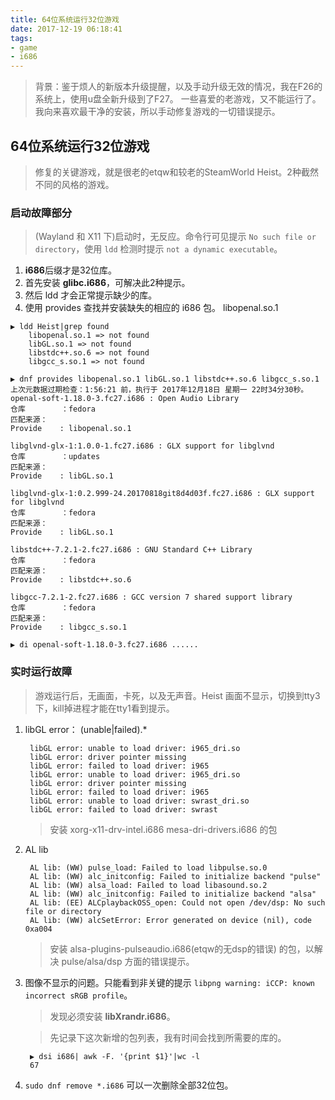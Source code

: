 ```yaml
---
title: 64位系统运行32位游戏
date: 2017-12-19 06:18:41
tags:
- game
- i686
---
```


> 背景：鉴于烦人的新版本升级提醒，以及手动升级无效的情况，我在F26的系统上，使用u盘全新升级到了F27。
一些喜爱的老游戏，又不能运行了。我向来喜欢最干净的安装，所以手动修复游戏的一切错误提示。

## 64位系统运行32位游戏
> 修复的关键游戏，就是很老的etqw和较老的SteamWorld Heist。2种截然不同的风格的游戏。

### 启动故障部分

> (Wayland 和 X11 下)启动时，无反应。命令行可见提示 `No such file or directory`，使用 `ldd` 检测时提示 `not a dynamic executable`。

1. **i686**后缀才是32位库。
1. 首先安装 **glibc.i686**，可解决此2种提示。
1. 然后 ldd 才会正常提示缺少的库。
1. 使用 provides 查找并安装缺失的相应的 i686 包。
libopenal.so.1
```
▶ ldd Heist|grep found
	libopenal.so.1 => not found
	libGL.so.1 => not found
	libstdc++.so.6 => not found
	libgcc_s.so.1 => not found

▶ dnf provides libopenal.so.1 libGL.so.1 libstdc++.so.6 libgcc_s.so.1
上次元数据过期检查：1:56:21 前，执行于 2017年12月18日 星期一 22时34分30秒。
openal-soft-1.18.0-3.fc27.i686 : Open Audio Library
仓库        ：fedora
匹配来源：
Provide    : libopenal.so.1

libglvnd-glx-1:1.0.0-1.fc27.i686 : GLX support for libglvnd
仓库        ：updates
匹配来源：
Provide    : libGL.so.1

libglvnd-glx-1:0.2.999-24.20170818git8d4d03f.fc27.i686 : GLX support for libglvnd
仓库        ：fedora
匹配来源：
Provide    : libGL.so.1

libstdc++-7.2.1-2.fc27.i686 : GNU Standard C++ Library
仓库        ：fedora
匹配来源：
Provide    : libstdc++.so.6

libgcc-7.2.1-2.fc27.i686 : GCC version 7 shared support library
仓库        ：fedora
匹配来源：
Provide    : libgcc_s.so.1

▶ di openal-soft-1.18.0-3.fc27.i686 ......
```

### 实时运行故障
> 游戏运行后，无画面，卡死，以及无声音。Heist 画面不显示，切换到tty3下，kill掉进程才能在tty1看到提示。

1. libGL error： (unable|failed).*

		libGL error: unable to load driver: i965_dri.so
		libGL error: driver pointer missing
		libGL error: failed to load driver: i965
		libGL error: unable to load driver: i965_dri.so
		libGL error: driver pointer missing
		libGL error: failed to load driver: i965
		libGL error: unable to load driver: swrast_dri.so
		libGL error: failed to load driver: swrast
	> 安装 xorg-x11-drv-intel.i686 mesa-dri-drivers.i686 的包

1. AL lib

		AL lib: (WW) pulse_load: Failed to load libpulse.so.0
		AL lib: (WW) alc_initconfig: Failed to initialize backend "pulse"
		AL lib: (WW) alsa_load: Failed to load libasound.so.2
		AL lib: (WW) alc_initconfig: Failed to initialize backend "alsa"
		AL lib: (EE) ALCplaybackOSS_open: Could not open /dev/dsp: No such file or directory
		AL lib: (WW) alcSetError: Error generated on device (nil), code 0xa004
	> 安装 alsa-plugins-pulseaudio.i686(etqw的无dsp的错误) 的包，以解决 pulse/alsa/dsp 方面的错误提示。


1. 图像不显示的问题。只能看到非关键的提示 `libpng warning: iCCP: known incorrect sRGB profile`。

	> 发现必须安装 **libXrandr.i686**。

	> 先记录下这次新增的包列表，我有时间会找到所需要的库的。

		▶ dsi i686| awk -F. '{print $1}'|wc -l
		67

1. `sudo dnf remove *.i686` 可以一次删除全部32位包。